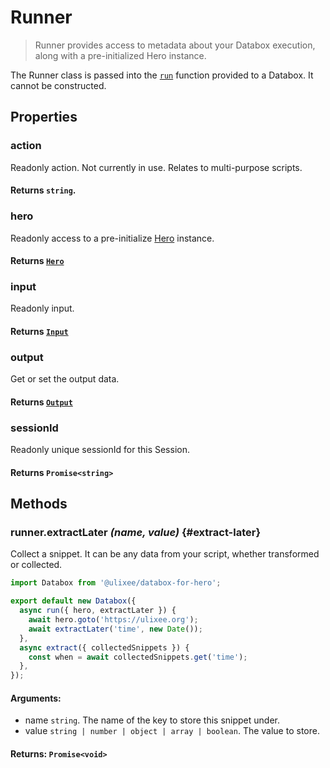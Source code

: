 # Runner

> Runner provides access to metadata about your Databox execution, along with a pre-initialized Hero instance.

The Runner class is passed into the [`run`](/docs/databox/basic-client/databox#constructor) function provided to a Databox. It cannot be constructed.

## Properties

### action

Readonly action. Not currently in use. Relates to multi-purpose scripts.

#### **Returns** `string`.

### hero

Readonly access to a pre-initialize [Hero](/docs/hero) instance.

#### **Returns** [`Hero`](/docs/hero)

### input

Readonly input.

#### **Returns** [`Input`](/docs/databox/basic-client/input)

### output

Get or set the output data.

#### **Returns** [`Output`](/docs/databox/basic-client/output)

### sessionId

Readonly unique sessionId for this Session.

#### **Returns** `Promise<string>`

## Methods

### runner.extractLater *(name, value)* {#extract-later}

Collect a snippet. It can be any data from your script, whether transformed or collected.

```js
import Databox from '@ulixee/databox-for-hero';

export default new Databox({
  async run({ hero, extractLater }) {
    await hero.goto('https://ulixee.org');
    await extractLater('time', new Date());
  },
  async extract({ collectedSnippets }) {
    const when = await collectedSnippets.get('time');
  },
});
```

#### **Arguments**:

- name `string`. The name of the key to store this snippet under.
- value `string | number | object | array | boolean`. The value to store.

#### **Returns**: `Promise<void>`
